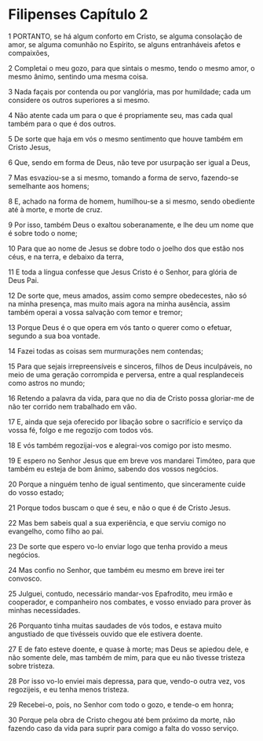 # Filipenses Capítulo 2

1	PORTANTO, se há algum conforto em Cristo, se alguma consolação de amor, se alguma comunhão no Espírito, se alguns entranháveis afetos e compaixões,

2	Completai o meu gozo, para que sintais o mesmo, tendo o mesmo amor, o mesmo ânimo, sentindo uma mesma coisa.

3	Nada façais por contenda ou por vanglória, mas por humildade; cada um considere os outros superiores a si mesmo.

4	Não atente cada um para o que é propriamente seu, mas cada qual também para o que é dos outros.

5	De sorte que haja em vós o mesmo sentimento que houve também em Cristo Jesus,

6	Que, sendo em forma de Deus, não teve por usurpação ser igual a Deus,

7	Mas esvaziou-se a si mesmo, tomando a forma de servo, fazendo-se semelhante aos homens;

8	E, achado na forma de homem, humilhou-se a si mesmo, sendo obediente até à morte, e morte de cruz.

9	Por isso, também Deus o exaltou soberanamente, e lhe deu um nome que é sobre todo o nome;

10	Para que ao nome de Jesus se dobre todo o joelho dos que estão nos céus, e na terra, e debaixo da terra,

11	E toda a língua confesse que Jesus Cristo é o Senhor, para glória de Deus Pai.

12	De sorte que, meus amados, assim como sempre obedecestes, não só na minha presença, mas muito mais agora na minha ausência, assim também operai a vossa salvação com temor e tremor;

13	Porque Deus é o que opera em vós tanto o querer como o efetuar, segundo a sua boa vontade.

14	Fazei todas as coisas sem murmurações nem contendas;

15	Para que sejais irrepreensíveis e sinceros, filhos de Deus inculpáveis, no meio de uma geração corrompida e perversa, entre a qual resplandeceis como astros no mundo;

16	Retendo a palavra da vida, para que no dia de Cristo possa gloriar-me de não ter corrido nem trabalhado em vão.

17	E, ainda que seja oferecido por libação sobre o sacrifício e serviço da vossa fé, folgo e me regozijo com todos vós.

18	E vós também regozijai-vos e alegrai-vos comigo por isto mesmo.

19	E espero no Senhor Jesus que em breve vos mandarei Timóteo, para que também eu esteja de bom ânimo, sabendo dos vossos negócios.

20	Porque a ninguém tenho de igual sentimento, que sinceramente cuide do vosso estado;

21	Porque todos buscam o que é seu, e não o que é de Cristo Jesus.

22	Mas bem sabeis qual a sua experiência, e que serviu comigo no evangelho, como filho ao pai.

23	De sorte que espero vo-lo enviar logo que tenha provido a meus negócios.

24	Mas confio no Senhor, que também eu mesmo em breve irei ter convosco.

25	Julguei, contudo, necessário mandar-vos Epafrodito, meu irmão e cooperador, e companheiro nos combates, e vosso enviado para prover às minhas necessidades.

26	Porquanto tinha muitas saudades de vós todos, e estava muito angustiado de que tivésseis ouvido que ele estivera doente.

27	E de fato esteve doente, e quase à morte; mas Deus se apiedou dele, e não somente dele, mas também de mim, para que eu não tivesse tristeza sobre tristeza.

28	Por isso vo-lo enviei mais depressa, para que, vendo-o outra vez, vos regozijeis, e eu tenha menos tristeza.

29	Recebei-o, pois, no Senhor com todo o gozo, e tende-o em honra;

30	Porque pela obra de Cristo chegou até bem próximo da morte, não fazendo caso da vida para suprir para comigo a falta do vosso serviço.

